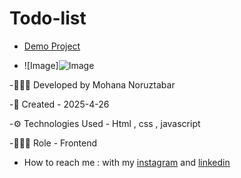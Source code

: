 # Todo-list
- [Demo Project](https://mohananoruztabar.github.io/tailwind-home/index1.html)

- ![Image]![Image](https://github.com/user-attachments/assets/eb304cb2-9ba4-4a72-aef9-0fa6fc3e3b52)

-🙋🏽‍♀️ Developed by Mohana Noruztabar

-📅 Created - 2025-4-26

-⚙ Technologies Used - Html , css , javascript

-👩🏽‍💻 Role - Frontend

- How to reach me : with my [instagram](https://www.instagram.com/mohananoruztabar_web?igsh=MW00ZjVxanA3Z3N2Zg%3D%3D&utm_source=qr) and [linkedin](https://www.linkedin.com/in/mohana-noruztabar-2477b2349?utm_source=share&utm_campaign=share_via&utm_content=profile&utm_medium=ios_app)

